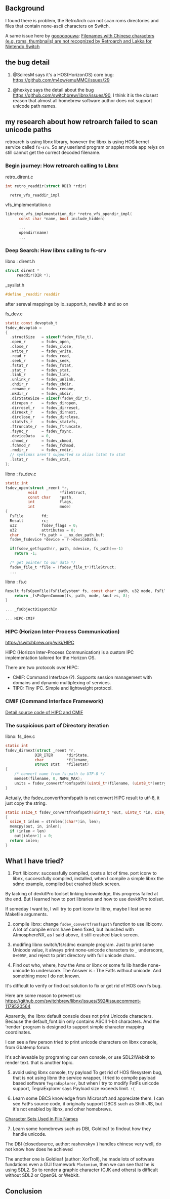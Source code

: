 ## Background

I found there is problem, the RetroArch can not scan roms directories and files that contain none-ascii characters on Switch.

A same issue here by [goooooouwa](https://github.com/goooooouwa):
[Filenames with Chinese characters (e.g. roms, thumbnails) are not recognized by Retroarch and Lakka for Nintendo Switch](https://github.com/libretro/RetroArch/issues/13424)

## the bug detail

1. @SciresM says it's a HOS(HorizonOS) core bug:
https://github.com/m4xw/emuMMC/issues/29

2. @hexkyz says the detail about the bug
  https://github.com/switchbrew/libnx/issues/90, I think it is the closest reason that almost all homebrew software author does not support unicode path names.

## my research about how retroarch failed to scan unicode paths

retroarch is using libnx library, however the libnx is using HOS kernel service called `fs-srv`. So any userland program or applet mode app relys on still cannot get the correct decoded filename.


### Begin journey: How retroarch calling to Libnx

retro_dirent.c
```c
int retro_readdir(struct RDIR *rdir)

  retro_vfs_readdir_impl
```

vfs_implementatiion.c
```c
libretro_vfs_implementation_dir *retro_vfs_opendir_impl(
      const char *name, bool include_hidden)

      ...
      opendir(name)
      ...
```

### Deep Search: How libnx calling to fs-srv

libnx : dirent.h
```c
struct dirent *
	 readdir(DIR *);
```
_syslist.h
```c
#define _readdir readdir
```

after sereval mappings by io_support.h, newlib.h and so on

fs_dev.c
```c
static const devoptab_t
fsdev_devoptab =
{
  .structSize   = sizeof(fsdev_file_t),
  .open_r       = fsdev_open,
  .close_r      = fsdev_close,
  .write_r      = fsdev_write,
  .read_r       = fsdev_read,
  .seek_r       = fsdev_seek,
  .fstat_r      = fsdev_fstat,
  .stat_r       = fsdev_stat,
  .link_r       = fsdev_link,
  .unlink_r     = fsdev_unlink,
  .chdir_r      = fsdev_chdir,
  .rename_r     = fsdev_rename,
  .mkdir_r      = fsdev_mkdir,
  .dirStateSize = sizeof(fsdev_dir_t),
  .diropen_r    = fsdev_diropen,
  .dirreset_r   = fsdev_dirreset,
  .dirnext_r    = fsdev_dirnext,
  .dirclose_r   = fsdev_dirclose,
  .statvfs_r    = fsdev_statvfs,
  .ftruncate_r  = fsdev_ftruncate,
  .fsync_r      = fsdev_fsync,
  .deviceData   = 0,
  .chmod_r      = fsdev_chmod,
  .fchmod_r     = fsdev_fchmod,
  .rmdir_r      = fsdev_rmdir,
  // symlinks aren't supported so alias lstat to stat
  .lstat_r      = fsdev_stat,
};
```

libnx : fs_dev.c
```c
static int
fsdev_open(struct _reent *r,
          void          *fileStruct,
          const char    *path,
          int           flags,
          int           mode)
{
  FsFile        fd;
  Result        rc;
  u32           fsdev_flags = 0;
  u32           attributes = 0;
  char         *fs_path = __nx_dev_path_buf;
  fsdev_fsdevice *device = r->deviceData;

  if(fsdev_getfspath(r, path, &device, fs_path)==-1)
    return -1;

  /* get pointer to our data */
  fsdev_file_t *file = (fsdev_file_t*)fileStruct;
  ...


```

libnx : fs.c
```c
Result fsFsOpenFile(FsFileSystem* fs, const char* path, u32 mode, FsFile* out) {
    return _fsFsOpenCommon(fs, path, mode, &out->s, 8);
}

... _fsObjectDispatchIn

... HIPC-CMIF
```

### HIPC  (Horizon Inter-Process Communication)
https://switchbrew.org/wiki/HIPC

HIPC (Horizon Inter-Process Communication) is a custom IPC implementation tailored for the Horizon OS.

There are two protocols over HIPC:

- CMIF: Command Interface (?). Supports session management with domains and dynamic multiplexing of services.
- TIPC: Tiny IPC. Simple and lightweight protocol.

### CMIF (Command Interface Framework)


[Detail source code of HIPC and CMIF](hipc-cmif.md)

### The suspicious part of Directory iteration

libnx: fs_dev.c

```c
static int
fsdev_dirnext(struct _reent *r,
             DIR_ITER      *dirState,
             char          *filename,
             struct stat   *filestat)
{             
    /* convert name from fs-path to UTF-8 */
    memset(filename, 0, NAME_MAX);
    units = fsdev_convertfromfspath((uint8_t*)filename, (uint8_t*)entry->name, NAME_MAX);
}
```

Actualy, the fsdev_convertfromfspath is not convert HIPC result to utf-8, it just copy the string.


```c
static ssize_t fsdev_convertfromfspath(uint8_t *out, uint8_t *in, size_t len)
{
  ssize_t inlen = strnlen((char*)in, len);
  memcpy(out, in, inlen);
  if (inlen < len)
    out[inlen+1] = 0;
  return inlen;
}
```

## What I have tried?

1. Port libiconv: successfully compiled, costs a lot of time.
port iconv to libnx, successfully compiled, installed, when I compile a simple libnx the sdmc example, compiled but crashed black screen.

By lacking of devkitPro toolset linking knownledge, this progress failed at the end. But I learned how to port libraries and how to use devkitPro toolset.

If someday I want to, I will try to port iconv to libnx, maybe I lost some Makefile arguments.

2. compile libnx: change `fsdev_convertfromfspath` function to use libiconv.
A lot of compile errors have been fixed, but launched with AtmosphereNX, as I said above, it still crashed black screen.

3. modifing libnx switch/fs/sdmc example program.
Just to print some Unicode value, it always print none-unicode characters to `_` underscore, `U+005F`, and reject to print directory with full unicode chars.

4. Find out who, where, how the Ams or libnx or some fs lib handle none-unicode to underscore.
The Answer is : The Fatfs without unicode. And something more I do not known.

It's difficult to verify or find out solution to fix or get rid of HOS own fs bug.

Here are some reason to prevent us:
https://github.com/switchbrew/libnx/issues/592#issuecomment-1179520564

Aparently, the libnx default console does not print Unicode characters. Because the default_font.bin only contains ASCII 1-bit characters.
 And the 'render' program is designed to support simple character mapping coordinates.

I can see a few person tried to print unicode characters on libnx console, from Gbatemp forum.

It's achieveable by programing our own console, or use SDL2\Webkit to render text. that is another topic.

5. avoid using libnx console, try payload
To get rid of HOS filesystem bug, that is not using libnx the service wrapper, I tried to compile payload based software `TegraExplorer`, but when I try to modify FatFs unicode support, TegraExplorer says Payload size exceeds limit. `:(`

6. Learn some DBCS knowledge from Microsoft and appreciate them.
I can see FatFs source code, it originally support DBCS such as Shift-JIS, but it's not enabled by libnx, and other homebrews.

[Character Sets Used in File Names](https://learn.microsoft.com/en-us/windows/win32/intl/character-sets-used-in-file-names)

7. Learn some homebrews such as DBI, Goldleaf to findout how they handle unicode.

The DBI (closedsource, author: rashevskyv ) handles chinese very well, do not know how does he achieved

The another one is Goldleaf (author: XorTroll), he made lots of software fundations even a GUI framework `Plutonium`, then we can see that he is using SDL2. So to render a graphic character (CJK and others) is difficult without SDL2 or OpenGL or Webkit.


## Conclusion
